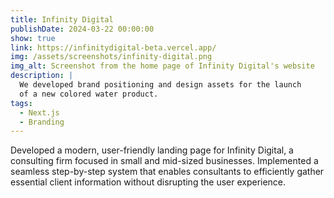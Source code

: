 ```yaml
---
title: Infinity Digital
publishDate: 2024-03-22 00:00:00
show: true
link: https://infinitydigital-beta.vercel.app/
img: /assets/screenshots/infinity-digital.png
img_alt: Screenshot from the home page of Infinity Digital's website
description: |
  We developed brand positioning and design assets for the launch
  of a new colored water product.
tags:
  - Next.js
  - Branding
---
```


Developed a modern, user-friendly landing page for Infinity Digital, a consulting firm focused in small and mid-sized businesses. Implemented a seamless step-by-step system that enables consultants to efficiently gather essential client information without disrupting the user experience.